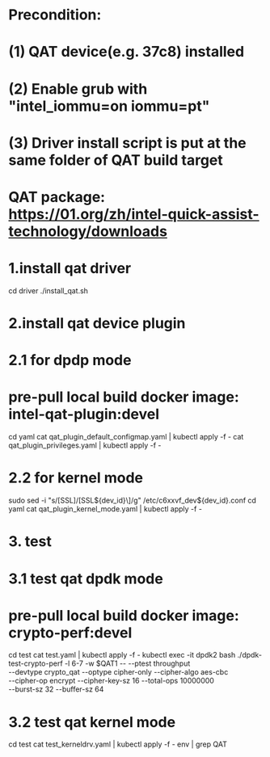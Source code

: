 # Precondition:
# (1) QAT device(e.g. 37c8) installed
# (2) Enable grub with "intel_iommu=on iommu=pt"
# (3) Driver install script is put at the same folder of QAT build target

# QAT package: https://01.org/zh/intel-quick-assist-technology/downloads

# 1.install qat driver
cd driver
./install_qat.sh

# 2.install qat device plugin
# 2.1 for dpdp mode
# pre-pull local build docker image: intel-qat-plugin:devel
cd yaml
cat qat_plugin_default_configmap.yaml | kubectl apply -f -
cat qat_plugin_privileges.yaml | kubectl apply -f -

# 2.2 for kernel mode
sudo sed -i "s/\[SSL\]/\[SSL${dev_id}\]/g" /etc/c6xxvf_dev${dev_id}.conf
cd yaml
cat qat_plugin_kernel_mode.yaml | kubectl apply -f -

# 3. test
# 3.1 test qat dpdk mode
# pre-pull local build docker image: crypto-perf:devel
cd test
cat test.yaml | kubectl apply -f -
kubectl exec -it dpdk2 bash
./dpdk-test-crypto-perf -l 6-7 -w $QAT1 -- --ptest throughput\
 --devtype crypto_qat --optype cipher-only --cipher-algo aes-cbc\
 --cipher-op encrypt --cipher-key-sz 16 --total-ops 10000000\
 --burst-sz 32 --buffer-sz 64

# 3.2 test qat kernel mode
cd test
cat test_kerneldrv.yaml | kubectl apply -f -
env | grep QAT

